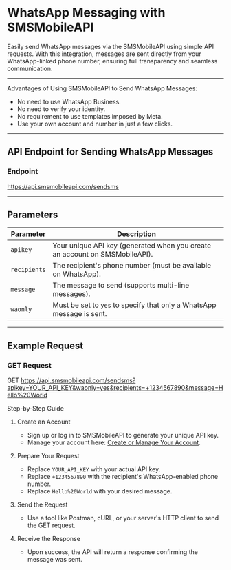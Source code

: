 # WhatsApp Messaging with SMSMobileAPI

Easily send WhatsApp messages via the SMSMobileAPI using simple API requests. With this integration, messages are sent directly from your WhatsApp-linked phone number, ensuring full transparency and seamless communication.

---

Advantages of Using SMSMobileAPI to Send WhatsApp Messages:

- No need to use WhatsApp Business.
- No need to verify your identity.
- No requirement to use templates imposed by Meta.
- Use your own account and number in just a few clicks.

---

## API Endpoint for Sending WhatsApp Messages

### Endpoint
https://api.smsmobileapi.com/sendsms


---

## Parameters

| Parameter   | Description                                                                 |
|-------------|-----------------------------------------------------------------------------|
| `apikey`    | Your unique API key (generated when you create an account on SMSMobileAPI). |
| `recipients`| The recipient's phone number (must be available on WhatsApp).               |
| `message`   | The message to send (supports multi-line messages).                         |
| `waonly`    | Must be set to `yes` to specify that only a WhatsApp message is sent.       |

---

## Example Request

### GET Request
GET https://api.smsmobileapi.com/sendsms?apikey=YOUR_API_KEY&waonly=yes&recipients=+1234567890&message=Hello%20World


Step-by-Step Guide

1. Create an Account
   - Sign up or log in to SMSMobileAPI to generate your unique API key.
   - Manage your account here: [Create or Manage Your Account](https://smsmobileapi.com/fr/connect/).

2. Prepare Your Request
   - Replace `YOUR_API_KEY` with your actual API key.
   - Replace `+1234567890` with the recipient's WhatsApp-enabled phone number.
   - Replace `Hello%20World` with your desired message.

3. Send the Request
   - Use a tool like Postman, cURL, or your server's HTTP client to send the GET request.

4. Receive the Response
   - Upon success, the API will return a response confirming the message was sent.
